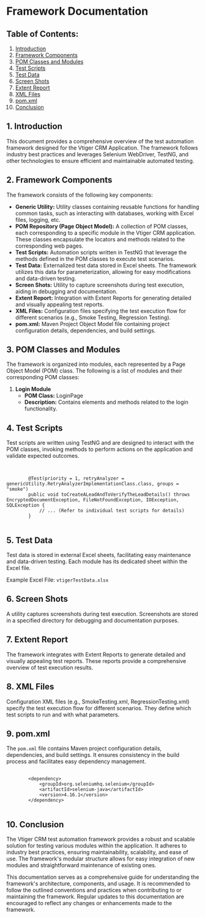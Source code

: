 <!DOCTYPE html>
<html lang="en">
<head>
    <meta charset="UTF-8">
    <meta http-equiv="X-UA-Compatible" content="IE=edge">
    <meta name="viewport" content="width=device-width, initial-scale=1.0">
</head>
<body>
    <h1>Framework Documentation</h1>

<!-- Table of Contents -->
<h2>Table of Contents:</h2>
<ol>
    <li><a href="#introduction">Introduction</a></li>
    <li><a href="#framework-components">Framework Components</a></li>
    <li><a href="#pom-classes-and-modules">POM Classes and Modules</a></li>
    <li><a href="#test-scripts">Test Scripts</a></li>
    <li><a href="#test-data">Test Data</a></li>
    <li><a href="#screen-shots">Screen Shots</a></li>
    <li><a href="#extent-report">Extent Report</a></li>
    <li><a href="#xml-files">XML Files</a></li>
    <li><a href="#pomxml">pom.xml</a></li>
    <li><a href="#conclusion">Conclusion</a></li>
</ol>

<!-- 1. Introduction -->
<h2 id="introduction">1. Introduction</h2>
<p>
    This document provides a comprehensive overview of the test automation framework designed for the Vtiger CRM Application. The framework follows industry best practices and leverages Selenium WebDriver, TestNG, and other technologies to ensure efficient and maintainable automated testing.
</p>

<!-- 2. Framework Components -->
<h2 id="framework-components">2. Framework Components</h2>
<p>
    The framework consists of the following key components:
</p>
<ul>
    <li><strong>Generic Utility:</strong> Utility classes containing reusable functions for handling common tasks, such as interacting with databases, working with Excel files, logging, etc.</li>
    <li><strong>POM Repository (Page Object Model):</strong> A collection of POM classes, each corresponding to a specific module in the Vtiger CRM application. These classes encapsulate the locators and methods related to the corresponding web pages.</li>
    <li><strong>Test Scripts:</strong> Automation scripts written in TestNG that leverage the methods defined in the POM classes to execute test scenarios.</li>
    <li><strong>Test Data:</strong> Externalized test data stored in Excel sheets. The framework utilizes this data for parameterization, allowing for easy modifications and data-driven testing.</li>
    <li><strong>Screen Shots:</strong> Utility to capture screenshots during test execution, aiding in debugging and documentation.</li>
    <li><strong>Extent Report:</strong> Integration with Extent Reports for generating detailed and visually appealing test reports.</li>
    <li><strong>XML Files:</strong> Configuration files specifying the test execution flow for different scenarios (e.g., Smoke Testing, Regression Testing).</li>
    <li><strong>pom.xml:</strong> Maven Project Object Model file containing project configuration details, dependencies, and build settings.</li>
</ul>

<!-- 3. POM Classes and Modules -->
<h2 id="pom-classes-and-modules">3. POM Classes and Modules</h2>
<p>
    The framework is organized into modules, each represented by a Page Object Model (POM) class. The following is a list of modules and their corresponding POM classes:
</p>
<ol>
    <li>
        <strong>Login Module</strong>
        <ul>
            <li><strong>POM Class:</strong> LoginPage</li>
            <li><strong>Description:</strong> Contains elements and methods related to the login functionality.</li>
        </ul>
    </li>
    <!-- Similar list items for other modules -->
</ol>

<!-- 4. Test Scripts -->
<h2 id="test-scripts">4. Test Scripts</h2>
<p>
    Test scripts are written using TestNG and are designed to interact with the POM classes, invoking methods to perform actions on the application and validate expected outcomes.
</p>
<pre>
    <code>
        <!-- Sample Test Script for Creating a Lead -->
        @Test(priority = 1, retryAnalyzer = genericUtility.RetryAnalyzerImplementationClass.class, groups = "smoke")
        public void toCreateALeadAndToVerifyTheLeadDetails() throws EncryptedDocumentException, FileNotFoundException, IOException, SQLException {
            // ... (Refer to individual test scripts for details)
        }
    </code>
</pre>

<!-- 5. Test Data -->
<h2 id="test-data">5. Test Data</h2>
<p>
    Test data is stored in external Excel sheets, facilitating easy maintenance and data-driven testing. Each module has its dedicated sheet within the Excel file.
</p>
<p>Example Excel File: <code>vtigerTestData.xlsx</code></p>

<!-- 6. Screen Shots -->
<h2 id="screen-shots">6. Screen Shots</h2>
<p>
    A utility captures screenshots during test execution. Screenshots are stored in a specified directory for debugging and documentation purposes.
</p>

<!-- 7. Extent Report -->
<h2 id="extent-report">7. Extent Report</h2>
<p>
    The framework integrates with Extent Reports to generate detailed and visually appealing test reports. These reports provide a comprehensive overview of test execution results.
</p>

<!-- 8. XML Files -->
<h2 id="xml-files">8. XML Files</h2>
<p>
    Configuration XML files (e.g., SmokeTesting.xml, RegressionTesting.xml) specify the test execution flow for different scenarios. They define which test scripts to run and with what parameters.
</p>

<!-- 9. pom.xml -->
<h2 id="pomxml">9. pom.xml</h2>
<p>
    The <code>pom.xml</code> file contains Maven project configuration details, dependencies, and build settings. It ensures consistency in the build process and facilitates easy dependency management.
</p>
<pre>
    <code>
        &lt;dependency&gt;
            &lt;groupId&gt;org.seleniumhq.selenium&lt;/groupId&gt;
            &lt;artifactId&gt;selenium-java&lt;/artifactId&gt;
            &lt;version&gt;4.16.1&lt;/version&gt;
        &lt;/dependency&gt;
    </code>
</pre>


<!-- 10. Conclusion -->
<h2 id="conclusion">10. Conclusion</h2>
<p>
    The Vtiger CRM test automation framework provides a robust and scalable solution for testing various modules within the application. It adheres to industry best practices, ensuring maintainability, scalability, and ease of use. The framework's modular structure allows for easy integration of new modules and straightforward maintenance of existing ones.
</p>
<p>
    This documentation serves as a comprehensive guide for understanding the framework's architecture, components, and usage. It is recommended to follow the outlined conventions and practices when contributing to or maintaining the framework. Regular updates to this documentation are encouraged to reflect any changes or enhancements made to the framework.
</p>

</body>
</html>

